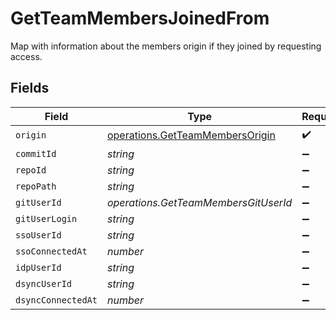 # GetTeamMembersJoinedFrom

Map with information about the members origin if they joined by requesting access.


## Fields

| Field                                                                              | Type                                                                               | Required                                                                           | Description                                                                        |
| ---------------------------------------------------------------------------------- | ---------------------------------------------------------------------------------- | ---------------------------------------------------------------------------------- | ---------------------------------------------------------------------------------- |
| `origin`                                                                           | [operations.GetTeamMembersOrigin](../../models/operations/getteammembersorigin.md) | :heavy_check_mark:                                                                 | N/A                                                                                |
| `commitId`                                                                         | *string*                                                                           | :heavy_minus_sign:                                                                 | N/A                                                                                |
| `repoId`                                                                           | *string*                                                                           | :heavy_minus_sign:                                                                 | N/A                                                                                |
| `repoPath`                                                                         | *string*                                                                           | :heavy_minus_sign:                                                                 | N/A                                                                                |
| `gitUserId`                                                                        | *operations.GetTeamMembersGitUserId*                                               | :heavy_minus_sign:                                                                 | N/A                                                                                |
| `gitUserLogin`                                                                     | *string*                                                                           | :heavy_minus_sign:                                                                 | N/A                                                                                |
| `ssoUserId`                                                                        | *string*                                                                           | :heavy_minus_sign:                                                                 | N/A                                                                                |
| `ssoConnectedAt`                                                                   | *number*                                                                           | :heavy_minus_sign:                                                                 | N/A                                                                                |
| `idpUserId`                                                                        | *string*                                                                           | :heavy_minus_sign:                                                                 | N/A                                                                                |
| `dsyncUserId`                                                                      | *string*                                                                           | :heavy_minus_sign:                                                                 | N/A                                                                                |
| `dsyncConnectedAt`                                                                 | *number*                                                                           | :heavy_minus_sign:                                                                 | N/A                                                                                |